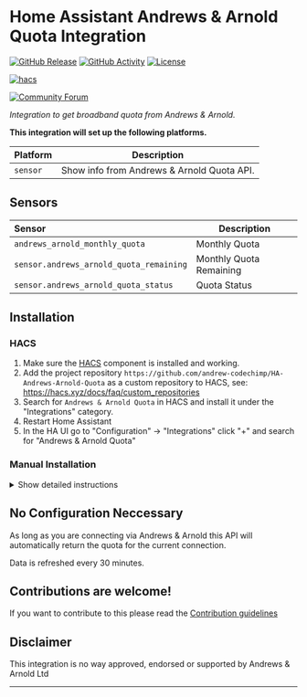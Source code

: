 # Home Assistant Andrews & Arnold Quota Integration

[![GitHub Release][releases-shield]][releases]
[![GitHub Activity][commits-shield]][commits]
[![License][license-shield]](LICENSE)

[![hacs][hacsbadge]][hacs]

[![Community Forum][forum-shield]][forum]

_Integration to get broadband quota from Andrews & Arnold._

**This integration will set up the following platforms.**

Platform | Description
-- | --
`sensor` | Show info from Andrews & Arnold Quota API.

## Sensors

| Sensor      | Description                                                                                                                                                                                                               |
| :------------- | ------------------------------------------------------------------------------------------------------------------------------------------------------------------------------------------------------------------------- |
| `andrews_arnold_monthly_quota`    | Monthly Quota                                                                                                                                                                                              |
| `sensor.andrews_arnold_quota_remaining` | Monthly Quota Remaining                                                                                                                                                         |
| `sensor.andrews_arnold_quota_status`     | Quota Status |

## Installation

### HACS

1. Make sure the [HACS](https://github.com/custom-components/hacs) component is installed and working.
1. Add the project repository `https://github.com/andrew-codechimp/HA-Andrews-Arnold-Quota` as a custom repository to HACS, see: https://hacs.xyz/docs/faq/custom_repositories
1. Search for `Andrews & Arnold Quota` in HACS and install it under the "Integrations" category.
1. Restart Home Assistant
1. In the HA UI go to "Configuration" -> "Integrations" click "+" and search for "Andrews & Arnold Quota"

### Manual Installation

<details>
<summary>Show detailed instructions</summary>

Installation via HACS is recommended, but a manual setup is supported.

1. Manually copy custom_components/andrews_arnold_quota folder from latest release to custom_components folder in your config folder.
1. Restart Home Assistant.
1. In the HA UI go to "Configuration" -> "Integrations" click "+" and search for "Andrews & Arnold Quota"

</details>

## No Configuration Neccessary

As long as you are connecting via Andrews & Arnold this API will automatically return the quota for the current connection.

Data is refreshed every 30 minutes.

<!---->

## Contributions are welcome!

If you want to contribute to this please read the [Contribution guidelines](CONTRIBUTING.md)

## Disclaimer

This integration is no way approved, endorsed or supported by Andrews & Arnold Ltd

***

[andrews_arnold_quota]: https://github.com/andrew-codechimp/HA-Andrews-Arnold-Quota
[commits-shield]: https://img.shields.io/github/commit-activity/y/andrew-codechimp/HA-Andrews-Arnold-Quota.svg?style=for-the-badge
[commits]: https://github.com/andrew-codechimp/HA-Andrews-Arnold-Quota/commits/main
[hacs]: https://github.com/hacs/integration
[hacsbadge]: https://img.shields.io/badge/HACS-Custom-orange.svg?style=for-the-badge
[exampleimg]: example.png
[forum-shield]: https://img.shields.io/badge/community-forum-brightgreen.svg?style=for-the-badge
[forum]: https://community.home-assistant.io/
[license-shield]: https://img.shields.io/github/license/andrew-codechimp/HA-Andrews-Arnold-Quota.svg?style=for-the-badge
[releases-shield]: https://img.shields.io/github/release/andrew-codechimp/HA-Andrews-Arnold-Quota.svg?style=for-the-badge
[releases]: https://github.com/andrew-codechimp/HA-Andrews-Arnold-Quota/releases
